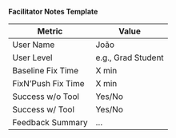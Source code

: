 **Facilitator Notes Template**

| Metric | Value |
|--------|-------|
| User Name | João |
| User Level | e.g., Grad Student |
| Baseline Fix Time | X min |
| FixN’Push Fix Time | X min |
| Success w/o Tool | Yes/No |
| Success w/ Tool | Yes/No |
| Feedback Summary | … |

